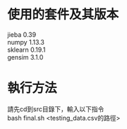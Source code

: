 # 使用的套件及其版本

jieba 0.39  
numpy 1.13.3  
sklearn 0.19.1  
gensim 3.1.0  

# 執行方法

請先cd到src目錄下，輸入以下指令  
bash final.sh <testing_data.csv的路徑> 
